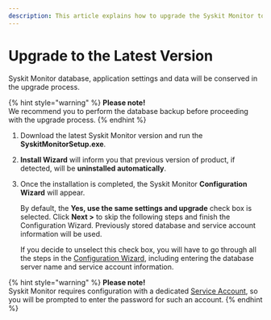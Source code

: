 ```yaml
---
description: This article explains how to upgrade the Syskit Monitor to the latest major version.
---
```


# Upgrade to the Latest Version

Syskit Monitor database, application settings and data will be conserved in the upgrade process.

{% hint style="warning" %}
**Please note!**  
We recommend you to perform the database backup before proceeding with the upgrade process.
{% endhint %}

1. Download the latest Syskit Monitor version and run the **SyskitMonitorSetup.exe**.
2. **Install Wizard** will inform you that previous version of product, if detected, will be **uninstalled automatically**.
3. Once the installation is completed, the Syskit Monitor **Configuration Wizard** will appear.

   By default, the **Yes, use the same settings and upgrade** check box is selected. Click **Next &gt;** to skip the following steps and finish the Configuration Wizard. Previously stored database and service account information will be used.

   If you decide to unselect this check box, you will have to go through all the steps in the [Configuration Wizard](configuration-wizard/configure-monitor.md), including entering the database server name and service account information.

{% hint style="warning" %}
**Please note!**  
Syskit Monitor requires configuration with a dedicated [Service Account](../requirements/user-permission-requirements.md), so you will be prompted to enter the password for such an account.
{% endhint %}

